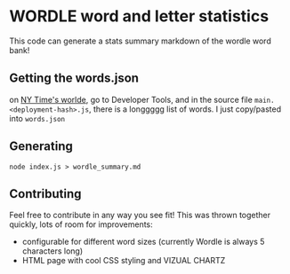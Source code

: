 # WORDLE word and letter statistics

This code can generate a stats summary markdown of the wordle word bank!

## Getting the words.json

on [NY Time's worlde](https://www.nytimes.com/games/wordle/index.html), go to Developer Tools, and in the source file `main.<deployment-hash>.js`, there is a longgggg list of words. I just copy/pasted into `words.json`

## Generating

```shell
node index.js > wordle_summary.md
```

## Contributing

Feel free to contribute in any way you see fit! This was thrown together quickly, lots of room for improvements:

- configurable for different word sizes (currently Wordle is always 5 characters long)
- HTML page with cool CSS styling and VIZUAL CHARTZ
